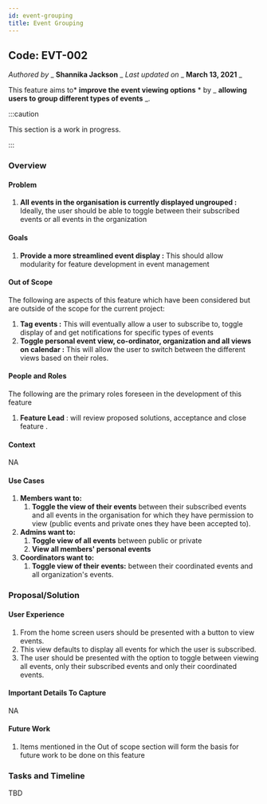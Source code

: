 ```yaml
---
id: event-grouping
title: Event Grouping
---
```


## Code: EVT-002


_Authored by_ _ **Shannika Jackson** _ _Last updated on_ _ **March 13, 2021** _

This feature aims to* **improve the event viewing options** * by _ **allowing users to group different types of events** _.

:::caution

This section is a work in progress.

:::

### Overview

#### Problem

1. **All events in the organisation is currently displayed ungrouped :** Ideally, the user should be able to toggle between their subscribed events or all events in the organization

#### Goals

1. **Provide a more streamlined event display :** This should allow modularity for feature development in event management

#### Out of Scope

The following are aspects of this feature which have been considered but are outside of the scope for the current project:

1. **Tag events :** This will eventually allow a user to subscribe to, toggle display of and get notifications for specific types of events
2. **Toggle personal event view, co-ordinator, organization and all views on calendar :** This will allow the user to switch between the different views based on their roles.

#### People and Roles

The following are the primary roles foreseen in the development of this feature

1. **Feature Lead** : will review proposed solutions, acceptance and close feature .

#### Context

NA

#### Use Cases

1. **Members want to:**
   1. **Toggle the view of their events** between their subscribed events and all events in the organisation for which they have permission to view (public events and private ones they have been accepted to).
1. **Admins want to:**
   1. **Toggle view of all events** between public or private
   1. **View all members&#39; personal events**
1. **Coordinators want to:**
   1. **Toggle view of their events:** between their coordinated events and all organization&#39;s events.

### Proposal/Solution

#### User Experience

1. From the home screen users should be presented with a button to view events.
2. This view defaults to display all events for which the user is subscribed.
3. The user should be presented with the option to toggle between viewing all events, only their subscribed events and only their coordinated events.

#### Important Details To Capture

NA

#### Future Work

1. Items mentioned in the Out of scope section will form the basis for future work to be done on this feature

### Tasks and Timeline

TBD